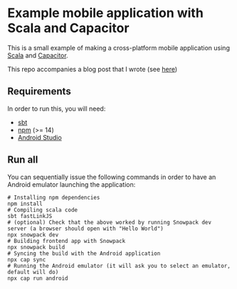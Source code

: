 # Example mobile application with Scala and Capacitor

This is a small example of making a cross-platform mobile application using [Scala](https://www.scala-lang.org/) and [Capacitor](https://capacitorjs.com/).

This repo accompanies a blog post that I wrote (see [here](todo))

## Requirements

In order to run this, you will need:

- [sbt](https://www.scala-sbt.org/)
- [npm](https://www.npmjs.com/) (>= 14)
- [Android Studio](https://developer.android.com/studio)

## Run all

You can sequentially issue the following commands in order to have an Android emulator launching the application:

```
# Installing npm dependencies
npm install
# Compiling scala code
sbt fastLinkJS
# (optional) Check that the above worked by running Snowpack dev server (a browser should open with "Hello World")
npx snowpack dev
# Building frontend app with Snowpack
npx snowpack build
# Syncing the build with the Android application
npx cap sync
# Running the Android emulator (it will ask you to select an emulator, default will do)
npx cap run android
```


